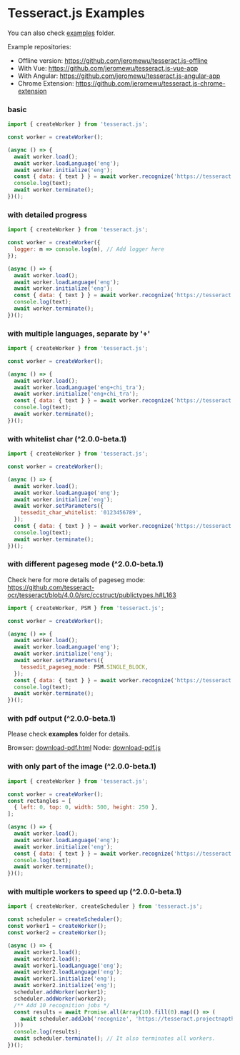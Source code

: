 # Tesseract.js Examples

You can also check [examples](../examples) folder.

Example repositories:

- Offline version: https://github.com/jeromewu/tesseract.js-offline
- With Vue: https://github.com/jeromewu/tesseract.js-vue-app
- With Angular: https://github.com/jeromewu/tesseract.js-angular-app
- Chrome Extension: https://github.com/jeromewu/tesseract.js-chrome-extension

### basic

```javascript
import { createWorker } from 'tesseract.js';

const worker = createWorker();

(async () => {
  await worker.load();
  await worker.loadLanguage('eng');
  await worker.initialize('eng');
  const { data: { text } } = await worker.recognize('https://tesseract.projectnaptha.com/img/eng_bw.png');
  console.log(text);
  await worker.terminate();
})();
```

### with detailed progress 

```javascript
import { createWorker } from 'tesseract.js';

const worker = createWorker({
  logger: m => console.log(m), // Add logger here
});

(async () => {
  await worker.load();
  await worker.loadLanguage('eng');
  await worker.initialize('eng');
  const { data: { text } } = await worker.recognize('https://tesseract.projectnaptha.com/img/eng_bw.png');
  console.log(text);
  await worker.terminate();
})();
```

### with multiple languages, separate by '+'

```javascript
import { createWorker } from 'tesseract.js';

const worker = createWorker();

(async () => {
  await worker.load();
  await worker.loadLanguage('eng+chi_tra');
  await worker.initialize('eng+chi_tra');
  const { data: { text } } = await worker.recognize('https://tesseract.projectnaptha.com/img/eng_bw.png');
  console.log(text);
  await worker.terminate();
})();
```
### with whitelist char (^2.0.0-beta.1)

```javascript
import { createWorker } from 'tesseract.js';

const worker = createWorker();

(async () => {
  await worker.load();
  await worker.loadLanguage('eng');
  await worker.initialize('eng');
  await worker.setParameters({
    tessedit_char_whitelist: '0123456789',
  });
  const { data: { text } } = await worker.recognize('https://tesseract.projectnaptha.com/img/eng_bw.png');
  console.log(text);
  await worker.terminate();
})();
```

### with different pageseg mode (^2.0.0-beta.1)

Check here for more details of pageseg mode: https://github.com/tesseract-ocr/tesseract/blob/4.0.0/src/ccstruct/publictypes.h#L163

```javascript
import { createWorker, PSM } from 'tesseract.js';

const worker = createWorker();

(async () => {
  await worker.load();
  await worker.loadLanguage('eng');
  await worker.initialize('eng');
  await worker.setParameters({
    tessedit_pageseg_mode: PSM.SINGLE_BLOCK,
  });
  const { data: { text } } = await worker.recognize('https://tesseract.projectnaptha.com/img/eng_bw.png');
  console.log(text);
  await worker.terminate();
})();
```

### with pdf output (^2.0.0-beta.1)

Please check **examples** folder for details.

Browser: [download-pdf.html](../examples/browser/download-pdf.html)
Node: [download-pdf.js](../examples/node/download-pdf.js)

### with only part of the image (^2.0.0-beta.1)

```javascript
import { createWorker } from 'tesseract.js';

const worker = createWorker();
const rectangles = [
  { left: 0, top: 0, width: 500, height: 250 },
];

(async () => {
  await worker.load();
  await worker.loadLanguage('eng');
  await worker.initialize('eng');
  const { data: { text } } = await worker.recognize('https://tesseract.projectnaptha.com/img/eng_bw.png', 'eng', { rectangles });
  console.log(text);
  await worker.terminate();
})();
```

### with multiple workers to speed up (^2.0.0-beta.1)

```javascript
import { createWorker, createScheduler } from 'tesseract.js';

const scheduler = createScheduler();
const worker1 = createWorker();
const worker2 = createWorker();

(async () => {
  await worker1.load();
  await worker2.load();
  await worker1.loadLanguage('eng');
  await worker2.loadLanguage('eng');
  await worker1.initialize('eng');
  await worker2.initialize('eng');
  scheduler.addWorker(worker1);
  scheduler.addWorker(worker2);
  /** Add 10 recognition jobs */
  const results = await Promise.all(Array(10).fill(0).map(() => (
    await scheduler.addJob('recognize', 'https://tesseract.projectnaptha.com/img/eng_bw.png')
  )))
  console.log(results);
  await scheduler.terminate(); // It also terminates all workers.
})();
```
